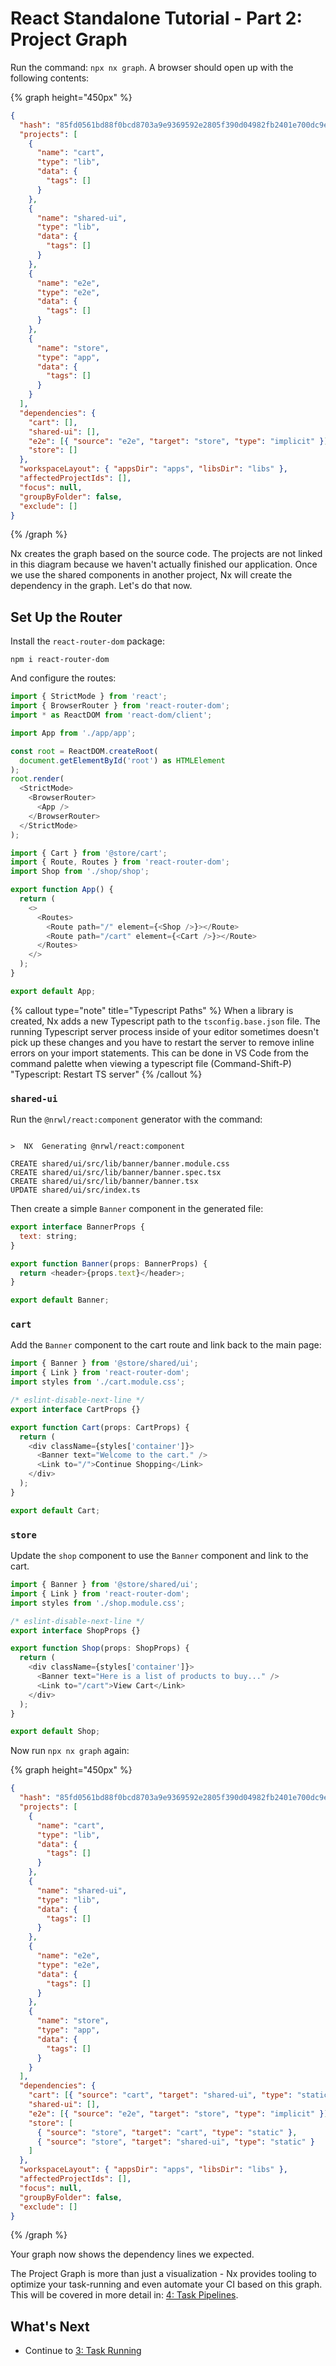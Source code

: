 # React Standalone Tutorial - Part 2: Project Graph

Run the command: `npx nx graph`. A browser should open up with the following contents:

{% graph height="450px" %}

```json
{
  "hash": "85fd0561bd88f0bcd8703a9e9369592e2805f390d04982fb2401e700dc9ebc59",
  "projects": [
    {
      "name": "cart",
      "type": "lib",
      "data": {
        "tags": []
      }
    },
    {
      "name": "shared-ui",
      "type": "lib",
      "data": {
        "tags": []
      }
    },
    {
      "name": "e2e",
      "type": "e2e",
      "data": {
        "tags": []
      }
    },
    {
      "name": "store",
      "type": "app",
      "data": {
        "tags": []
      }
    }
  ],
  "dependencies": {
    "cart": [],
    "shared-ui": [],
    "e2e": [{ "source": "e2e", "target": "store", "type": "implicit" }],
    "store": []
  },
  "workspaceLayout": { "appsDir": "apps", "libsDir": "libs" },
  "affectedProjectIds": [],
  "focus": null,
  "groupByFolder": false,
  "exclude": []
}
```

{% /graph %}

Nx creates the graph based on the source code. The projects are not linked in this diagram because we haven't actually finished our application. Once we use the shared components in another project, Nx will create the dependency in the graph. Let's do that now.

## Set Up the Router

Install the `react-router-dom` package:

```shell
npm i react-router-dom
```

And configure the routes:

```javascript {% fileName="src/main.tsx" %}
import { StrictMode } from 'react';
import { BrowserRouter } from 'react-router-dom';
import * as ReactDOM from 'react-dom/client';

import App from './app/app';

const root = ReactDOM.createRoot(
  document.getElementById('root') as HTMLElement
);
root.render(
  <StrictMode>
    <BrowserRouter>
      <App />
    </BrowserRouter>
  </StrictMode>
);
```

```javascript {% fileName="src/app/app.tsx" %}
import { Cart } from '@store/cart';
import { Route, Routes } from 'react-router-dom';
import Shop from './shop/shop';

export function App() {
  return (
    <>
      <Routes>
        <Route path="/" element={<Shop />}></Route>
        <Route path="/cart" element={<Cart />}></Route>
      </Routes>
    </>
  );
}

export default App;
```

{% callout type="note" title="Typescript Paths" %}
When a library is created, Nx adds a new Typescript path to the `tsconfig.base.json` file. The running Typescript server process inside of your editor sometimes doesn't pick up these changes and you have to restart the server to remove inline errors on your import statements. This can be done in VS Code from the command palette when viewing a typescript file (Command-Shift-P) "Typescript: Restart TS server"
{% /callout %}

### `shared-ui`

Run the `@nrwl/react:component` generator with the command:

```{% command="npx nx g @nrwl/react:component banner --project=shared-ui --export" path="~/store" %}

>  NX  Generating @nrwl/react:component

CREATE shared/ui/src/lib/banner/banner.module.css
CREATE shared/ui/src/lib/banner/banner.spec.tsx
CREATE shared/ui/src/lib/banner/banner.tsx
UPDATE shared/ui/src/index.ts
```

Then create a simple `Banner` component in the generated file:

```javascript {% fileName="shared/ui/src/lib/banner/banner.tsx" %}
export interface BannerProps {
  text: string;
}

export function Banner(props: BannerProps) {
  return <header>{props.text}</header>;
}

export default Banner;
```

### `cart`

Add the `Banner` component to the cart route and link back to the main page:

```javascript {% fileName="cart/src/lib/cart.tsx" %}
import { Banner } from '@store/shared/ui';
import { Link } from 'react-router-dom';
import styles from './cart.module.css';

/* eslint-disable-next-line */
export interface CartProps {}

export function Cart(props: CartProps) {
  return (
    <div className={styles['container']}>
      <Banner text="Welcome to the cart." />
      <Link to="/">Continue Shopping</Link>
    </div>
  );
}

export default Cart;
```

### `store`

Update the `shop` component to use the `Banner` component and link to the cart.

```javascript {% fileName="src/app/shop/shop.tsx" %}
import { Banner } from '@store/shared/ui';
import { Link } from 'react-router-dom';
import styles from './shop.module.css';

/* eslint-disable-next-line */
export interface ShopProps {}

export function Shop(props: ShopProps) {
  return (
    <div className={styles['container']}>
      <Banner text="Here is a list of products to buy..." />
      <Link to="/cart">View Cart</Link>
    </div>
  );
}

export default Shop;
```

Now run `npx nx graph` again:

{% graph height="450px" %}

```json
{
  "hash": "85fd0561bd88f0bcd8703a9e9369592e2805f390d04982fb2401e700dc9ebc59",
  "projects": [
    {
      "name": "cart",
      "type": "lib",
      "data": {
        "tags": []
      }
    },
    {
      "name": "shared-ui",
      "type": "lib",
      "data": {
        "tags": []
      }
    },
    {
      "name": "e2e",
      "type": "e2e",
      "data": {
        "tags": []
      }
    },
    {
      "name": "store",
      "type": "app",
      "data": {
        "tags": []
      }
    }
  ],
  "dependencies": {
    "cart": [{ "source": "cart", "target": "shared-ui", "type": "static" }],
    "shared-ui": [],
    "e2e": [{ "source": "e2e", "target": "store", "type": "implicit" }],
    "store": [
      { "source": "store", "target": "cart", "type": "static" },
      { "source": "store", "target": "shared-ui", "type": "static" }
    ]
  },
  "workspaceLayout": { "appsDir": "apps", "libsDir": "libs" },
  "affectedProjectIds": [],
  "focus": null,
  "groupByFolder": false,
  "exclude": []
}
```

{% /graph %}

Your graph now shows the dependency lines we expected.

The Project Graph is more than just a visualization - Nx provides tooling to optimize your task-running and even automate your CI based on this graph. This will be covered in more detail in: [4: Task Pipelines](/react-standalone-tutorial/4-task-pipelines).

## What's Next

- Continue to [3: Task Running](/react-standalone-tutorial/3-task-running)
